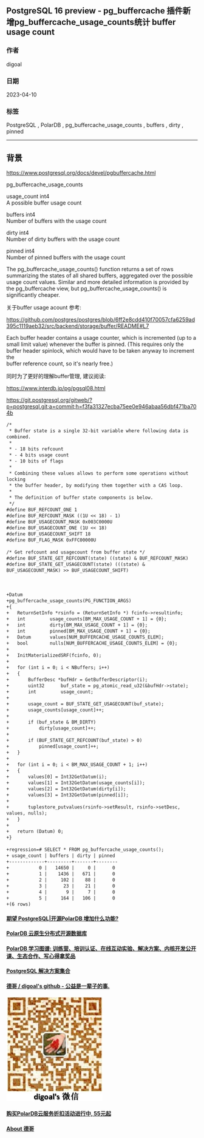 ## PostgreSQL 16 preview - pg_buffercache 插件新增pg_buffercache_usage_counts统计 buffer usage count    
                                                                                                                  
### 作者                                                                                            
digoal                                                                                            
                                                                                            
### 日期                                                                                            
2023-04-10                                                                                        
                                                                                  
### 标签                                                                                            
PostgreSQL , PolarDB , pg_buffercache_usage_counts , buffers , dirty , pinned         
                                                                                            
----                                                                                            
                                                                                            
## 背景        
https://www.postgresql.org/docs/devel/pgbuffercache.html    
  
pg_buffercache_usage_counts  
  
usage_count int4  
A possible buffer usage count  
  
buffers int4  
Number of buffers with the usage count  
  
dirty int4  
Number of dirty buffers with the usage count  
  
pinned int4  
Number of pinned buffers with the usage count  
  
The pg_buffercache_usage_counts() function returns a set of rows summarizing the states of all shared buffers, aggregated over the possible usage count values. Similar and more detailed information is provided by the pg_buffercache view, but pg_buffercache_usage_counts() is significantly cheaper.  
  
关于buffer usage acount 参考:  
  
https://github.com/postgres/postgres/blob/6ff2e8cdd410f70057cfa6259ad395c1119aeb32/src/backend/storage/buffer/README#L7  
  
Each buffer header contains a usage counter, which is incremented (up to a  
small limit value) whenever the buffer is pinned.  (This requires only the  
buffer header spinlock, which would have to be taken anyway to increment the  
buffer reference count, so it's nearly free.)  
  
同时为了更好的理解buffer管理, 建议阅读:  
  
https://www.interdb.jp/pg/pgsql08.html  
  
https://git.postgresql.org/gitweb/?p=postgresql.git;a=commit;h=f3fa31327ecba75ee0e946abaa56dbf471ba704b  
  
```  
/*  
 * Buffer state is a single 32-bit variable where following data is combined.  
 *  
 * - 18 bits refcount  
 * - 4 bits usage count  
 * - 10 bits of flags  
 *  
 * Combining these values allows to perform some operations without locking  
 * the buffer header, by modifying them together with a CAS loop.  
 *  
 * The definition of buffer state components is below.  
 */  
#define BUF_REFCOUNT_ONE 1  
#define BUF_REFCOUNT_MASK ((1U << 18) - 1)  
#define BUF_USAGECOUNT_MASK 0x003C0000U  
#define BUF_USAGECOUNT_ONE (1U << 18)  
#define BUF_USAGECOUNT_SHIFT 18  
#define BUF_FLAG_MASK 0xFFC00000U  
  
/* Get refcount and usagecount from buffer state */  
#define BUF_STATE_GET_REFCOUNT(state) ((state) & BUF_REFCOUNT_MASK)  
#define BUF_STATE_GET_USAGECOUNT(state) (((state) & BUF_USAGECOUNT_MASK) >> BUF_USAGECOUNT_SHIFT)  
  
  
  
+Datum  
+pg_buffercache_usage_counts(PG_FUNCTION_ARGS)  
+{  
+   ReturnSetInfo *rsinfo = (ReturnSetInfo *) fcinfo->resultinfo;  
+   int         usage_counts[BM_MAX_USAGE_COUNT + 1] = {0};  
+   int         dirty[BM_MAX_USAGE_COUNT + 1] = {0};  
+   int         pinned[BM_MAX_USAGE_COUNT + 1] = {0};  
+   Datum       values[NUM_BUFFERCACHE_USAGE_COUNTS_ELEM];  
+   bool        nulls[NUM_BUFFERCACHE_USAGE_COUNTS_ELEM] = {0};  
+  
+   InitMaterializedSRF(fcinfo, 0);  
+  
+   for (int i = 0; i < NBuffers; i++)  
+   {  
+       BufferDesc *bufHdr = GetBufferDescriptor(i);  
+       uint32      buf_state = pg_atomic_read_u32(&bufHdr->state);  
+       int         usage_count;  
+  
+       usage_count = BUF_STATE_GET_USAGECOUNT(buf_state);  
+       usage_counts[usage_count]++;  
+  
+       if (buf_state & BM_DIRTY)  
+           dirty[usage_count]++;  
+  
+       if (BUF_STATE_GET_REFCOUNT(buf_state) > 0)  
+           pinned[usage_count]++;  
+   }  
+  
+   for (int i = 0; i < BM_MAX_USAGE_COUNT + 1; i++)  
+   {  
+       values[0] = Int32GetDatum(i);  
+       values[1] = Int32GetDatum(usage_counts[i]);  
+       values[2] = Int32GetDatum(dirty[i]);  
+       values[3] = Int32GetDatum(pinned[i]);  
+  
+       tuplestore_putvalues(rsinfo->setResult, rsinfo->setDesc, values, nulls);  
+   }  
+  
+   return (Datum) 0;  
+}  
  
+regression=# SELECT * FROM pg_buffercache_usage_counts();  
+ usage_count | buffers | dirty | pinned  
+-------------+---------+-------+--------  
+           0 |   14650 |     0 |      0  
+           1 |    1436 |   671 |      0  
+           2 |     102 |    88 |      0  
+           3 |      23 |    21 |      0  
+           4 |       9 |     7 |      0  
+           5 |     164 |   106 |      0  
+(6 rows)  
```  
  
  
  
#### [期望 PostgreSQL|开源PolarDB 增加什么功能?](https://github.com/digoal/blog/issues/76 "269ac3d1c492e938c0191101c7238216")
  
  
#### [PolarDB 云原生分布式开源数据库](https://github.com/ApsaraDB "57258f76c37864c6e6d23383d05714ea")
  
  
#### [PolarDB 学习图谱: 训练营、培训认证、在线互动实验、解决方案、内核开发公开课、生态合作、写心得拿奖品](https://www.aliyun.com/database/openpolardb/activity "8642f60e04ed0c814bf9cb9677976bd4")
  
  
#### [PostgreSQL 解决方案集合](../201706/20170601_02.md "40cff096e9ed7122c512b35d8561d9c8")
  
  
#### [德哥 / digoal's github - 公益是一辈子的事.](https://github.com/digoal/blog/blob/master/README.md "22709685feb7cab07d30f30387f0a9ae")
  
  
![digoal's wechat](../pic/digoal_weixin.jpg "f7ad92eeba24523fd47a6e1a0e691b59")
  
  
#### [购买PolarDB云服务折扣活动进行中, 55元起](https://www.aliyun.com/activity/new/polardb-yunparter?userCode=bsb3t4al "e0495c413bedacabb75ff1e880be465a")
  
  
#### [About 德哥](https://github.com/digoal/blog/blob/master/me/readme.md "a37735981e7704886ffd590565582dd0")
  
